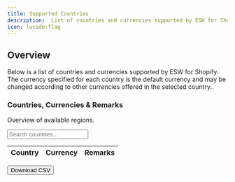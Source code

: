 ```yaml
---
title: Supported Countries
description:  List of countries and currencies supported by ESW for Shopify.
icon: lucide:flag
---
```


## Overview

Below is a list of countries and currencies supported by ESW for Shopify. The currency specified for each country is the default currency and may be changed according to other currencies offered in the selected country..

<div class="w-full flex justify-between items-center mb-3 mt-1 pl-3">
  <div>
    <h3 class="text-lg font-semibold text-slate-800 dark:text-white">Countries, Currencies & Remarks</h3>
    <p class="text-slate-500 dark:text-slate-400">Overview of available regions.</p>
  </div>
  <div class="ml-3">
    <div class="w-full max-w-sm min-w-[200px] relative">
      <div class="relative">
        <input id="search" oninput="filterTable()" placeholder="Search countries..."
          class="bg-white dark:bg-neutral-800 w-full pr-11 h-10 pl-3 py-2 placeholder:text-slate-400 text-slate-700 dark:text-white text-sm border border-slate-200 dark:border-neutral-600 rounded transition duration-200 ease focus:outline-none focus:border-slate-400 hover:border-slate-400 shadow-sm focus:shadow-md" />
      </div>
    </div>
  </div>
</div>

<div class="relative flex flex-col w-full h-full overflow-x-auto text-gray-700 bg-white dark:bg-neutral-900 shadow-md rounded-lg">
  <table id="countryTable" class="w-full text-left table-auto min-w-max">
    <thead>
      <tr>
        <th onclick="sortTable(0)" class="p-4 border-b border-slate-200 dark:border-neutral-700 bg-slate-50 dark:bg-neutral-800 cursor-pointer">Country</th>
        <th onclick="sortTable(1)" class="p-4 border-b border-slate-200 dark:border-neutral-700 bg-slate-50 dark:bg-neutral-800 cursor-pointer">Currency</th>
        <th onclick="sortTable(2)" class="p-4 border-b border-slate-200 dark:border-neutral-700 bg-slate-50 dark:bg-neutral-800 cursor-pointer">Remarks</th>
      </tr>
    </thead>
    <tbody id="tableBody" class="bg-white dark:bg-neutral-900 divide-y dark:divide-neutral-800">
      <!-- DATA ROWS -->
    </tbody>
  </table>
  <div class="flex justify-between items-center px-4 py-3">
    <div class="text-sm text-slate-500 dark:text-slate-400" id="paginationInfo"></div>
    <div class="flex space-x-1" id="paginationControls"></div>
  </div>
  <div class="px-4 pb-4">
    <button onclick="exportCSV()"
      class="px-4 py-2 bg-blue-600 text-white text-sm rounded hover:bg-blue-500">Download CSV</button>
  </div>
</div>

<script>
const data = [
  ["Albania","ALL",""],["Algeria","DZD",""],["American Samoa","USD","Only US Shopify Native Merchants"],["Andorra","EUR",""],["Angola","AOA",""],["Anguilla","XCD",""],["Antigua and Barbuda","XCD",""],["Argentina","ARS",""],["Armenia","AMD",""],["Aruba","AWG",""],["Australia","AUD",""],["Austria","EUR",""],["Azerbaijan","AZN",""],["Bahamas","BSD",""],["Bahrain","USD",""],["Bangladesh","BDT",""],["Barbados","BBD",""],["Belgium","EUR",""],["Belize","BZD",""],["Benin","XOF",""],["Bermuda","USD",""],["Bhutan","USD",""],["Bolivia","BOB",""],["Bosnia and Herzegovina","BAM",""],["Botswana","BWP",""],["Brazil","BRL",""],["British Virgin Islands","USD",""],["Brunei Darussalam","BND",""],["Bulgaria","BGN",""],["Burkina Faso","XOF",""],["Cambodia","KHR",""],["Cameroon","XAF",""],["Canada","CAD",""],["Cape Verde","CVE",""],["Cayman Islands","KYD",""],["Chad","XAF",""],["Chile","CLP",""],["China","CNY",""],["Cocos (Keeling) Islands","AUD",""],["Colombia","COP",""],["Comoros","KMF",""],["Congo","XAF",""],["Cook Islands","NZD",""],["Costa Rica","CRC",""],["Cote D'Ivoire (Ivory Coast)","XOF",""],["Croatia","EUR",""],["Curacao","ANG",""],["Cyprus","EUR",""],["Czech Republic","CZK",""],["Denmark","DKK",""],["Djibouti","DJF",""],["Dominica","XCD",""],["Dominican Republic","DOP",""],["East Timor","USD",""],["Ecuador","USD",""],["Egypt","EGP",""],["El Salvador","USD",""],["Equatorial Guinea","XAF",""],["Estonia","EUR",""],["Ethiopia","ETB",""],["Falkland Islands","FKP",""],["Faroe Islands","DKK",""],["Fiji","FJD",""],["Finland","EUR",""],["France","EUR",""],["French Guiana","EUR",""],["French Polynesia","XPF",""],["Gabon","USD",""],["Gambia","GMD",""],["Georgia","GEL",""],["Germany","EUR",""],["Ghana","USD",""],["Gibraltar","GBP",""],["Greece","EUR",""],["Greenland","DKK",""],["Grenada","XCD",""],["Guadeloupe","EUR",""],["Guam","USD","Only US Shopify Native Merchants"],["Zimbabwe","USD",""]
]

let currentPage = 1;
const rowsPerPage = 25;
let sortDirection = true;
let sortColumn = null;

function renderTable() {
  const search = document.getElementById("search").value.toLowerCase();
  const filtered = data.filter(row => row.join(" ").toLowerCase().includes(search));
  const start = (currentPage - 1) * rowsPerPage;
  const pageRows = filtered.slice(start, start + rowsPerPage);

  const tbody = document.getElementById("tableBody");
  tbody.innerHTML = pageRows.map(r => `
    <tr class="hover:bg-slate-50 dark:hover:bg-neutral-800 border-b border-slate-200 dark:border-neutral-700">
      <td class="p-4 py-5"><p class="block font-semibold text-sm text-slate-800 dark:text-white">${r[0]}</p></td>
      <td class="p-4 py-5"><p class="text-sm text-slate-500 dark:text-slate-300">${r[1]}</p></td>
      <td class="p-4 py-5"><p class="text-sm text-slate-500 dark:text-slate-300">${r[2]}</p></td>
    </tr>`).join('');

  document.getElementById("paginationInfo").innerText = `Showing ${start + 1}-${Math.min(start + rowsPerPage, filtered.length)} of ${filtered.length}`;

  const totalPages = Math.ceil(filtered.length / rowsPerPage);
  const controls = Array.from({length: totalPages}, (_, i) => `<button onclick="changePage(${i+1})" class="px-3 py-1 min-w-9 text-sm font-normal rounded ${currentPage === i+1 ? 'bg-slate-800 text-white' : 'bg-white dark:bg-neutral-800 dark:text-white border border-slate-200 dark:border-neutral-600 hover:bg-slate-50' }">${i+1}</button>`);
  document.getElementById("paginationControls").innerHTML = controls.join('');
}

function changePage(p) {
  currentPage = p;
  renderTable();
}

function sortTable(col) {
  sortDirection = sortColumn === col ? !sortDirection : true;
  sortColumn = col;
  data.sort((a, b) => a[col].localeCompare(b[col]) * (sortDirection ? 1 : -1));
  renderTable();
}

function filterTable() {
  currentPage = 1;
  renderTable();
}

function exportCSV() {
  const search = document.getElementById("search").value.toLowerCase();
  const filtered = data.filter(row => row.join(" ").toLowerCase().includes(search));
  const csvContent = filtered.map(row => row.map(cell => `"${cell}"`).join(",")).join("\n");
  const blob = new Blob([csvContent], { type: 'text/csv' });
  const link = document.createElement('a');
  link.href = URL.createObjectURL(blob);
  link.download = 'country-currency.csv';
  link.click();
}

renderTable();
</script>
















